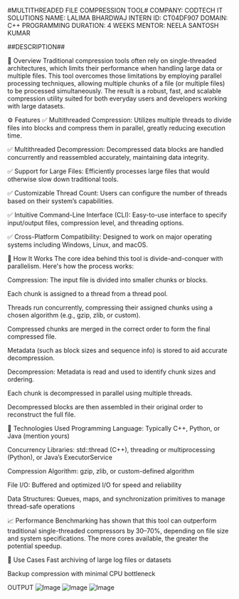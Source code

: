 #MULTITHREADED FILE COMPRESSION TOOL# COMPANY: CODTECH IT SOLUTIONS NAME: LALIMA BHARDWAJ INTERN ID: CT04DF907 DOMAIN: C++ PROGRAMMING DURATION: 4 WEEKS MENTOR: NEELA SANTOSH KUMAR

##DESCRIPTION##

🚀 Overview Traditional compression tools often rely on single-threaded architectures, which limits their performance when handling large data or multiple files. This tool overcomes those limitations by employing parallel processing techniques, allowing multiple chunks of a file (or multiple files) to be processed simultaneously. The result is a robust, fast, and scalable compression utility suited for both everyday users and developers working with large datasets.

⚙️ Features ✅ Multithreaded Compression: Utilizes multiple threads to divide files into blocks and compress them in parallel, greatly reducing execution time.

✅ Multithreaded Decompression: Decompressed data blocks are handled concurrently and reassembled accurately, maintaining data integrity.

✅ Support for Large Files: Efficiently processes large files that would otherwise slow down traditional tools.

✅ Customizable Thread Count: Users can configure the number of threads based on their system’s capabilities.

✅ Intuitive Command-Line Interface (CLI): Easy-to-use interface to specify input/output files, compression level, and threading options.

✅ Cross-Platform Compatibility: Designed to work on major operating systems including Windows, Linux, and macOS.

🧠 How It Works The core idea behind this tool is divide-and-conquer with parallelism. Here's how the process works:

Compression: The input file is divided into smaller chunks or blocks.

Each chunk is assigned to a thread from a thread pool.

Threads run concurrently, compressing their assigned chunks using a chosen algorithm (e.g., gzip, zlib, or custom).

Compressed chunks are merged in the correct order to form the final compressed file.

Metadata (such as block sizes and sequence info) is stored to aid accurate decompression.

Decompression: Metadata is read and used to identify chunk sizes and ordering.

Each chunk is decompressed in parallel using multiple threads.

Decompressed blocks are then assembled in their original order to reconstruct the full file.

🧰 Technologies Used Programming Language: Typically C++, Python, or Java (mention yours)

Concurrency Libraries: std::thread (C++), threading or multiprocessing (Python), or Java’s ExecutorService

Compression Algorithm: gzip, zlib, or custom-defined algorithm

File I/O: Buffered and optimized I/O for speed and reliability

Data Structures: Queues, maps, and synchronization primitives to manage thread-safe operations

📈 Performance Benchmarking has shown that this tool can outperform traditional single-threaded compressors by 30–70%, depending on file size and system specifications. The more cores available, the greater the potential speedup.

🧪 Use Cases Fast archiving of large log files or datasets

Backup compression with minimal CPU bottleneck

OUTPUT
![Image](https://github.com/user-attachments/assets/df2b2e9b-462d-4709-bb5b-9468f8593c27)
![Image](https://github.com/user-attachments/assets/e4223ef7-8cb0-4b34-9385-14f3afbcb64d)
![Image](https://github.com/user-attachments/assets/145e827b-85aa-4170-8183-8e323eea94ac)
